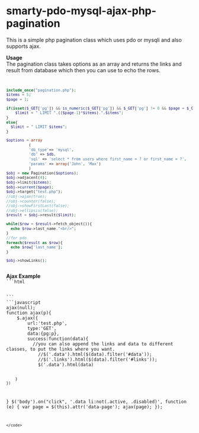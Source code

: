 smarty-pdo-mysql-ajax-php-pagination
====================================

This is a simple php pagination class which uses pdo or mysqli and also supports ajax. 

<b>Usage</b><br/>
The pagination class takes options as an array and returns the links and result from database which then you can use to echo the rows.<br/>
<code>
```php
include_once("pagination.php");
$items = 5;
$page = 1;

if(isset($_GET['pg']) && is_numeric($_GET['pg']) && $_GET['pg'] != 0 && $page = $_GET['pg']){
    $limit = " LIMIT ".(($page-1)*$items).",$items";
}
else{
  $limit = " LIMIT $items";
}	

$options = array
          (
          'db_type'=> 'mysql',
          'db' => $db,
          'sql' => 'select * from users where first_name = ? or first_name = ?',
          'params' => array('John', 'Max')
          )
$obj = new Pagination($options);
$obj->adjacent(4);
$obj->limit($items);
$obj->current($page);
$obj->target("test.php");
//obj->ajax(true);
//obj->counter(false);
//obj->showFirstLast(false);
//obj->ellipsis(false);
$result = $obj->result($limit);

while($row = $result->fetch_object()){
  echo $row->last_name."<br/>";
}
//for pdo
foreach($result as $row){
  echo $row['last_name'];
}

$obj->showLinks();
```
</code>
<b>Ajax Example</b>
<code>
```html
<div class="data"></div>
<script src="//ajax.googleapis.com/ajax/libs/jquery/2.1.1/jquery.min.js"></script>
```
```javascript
ajax(null);
function ajax(p){
	$.ajax({
		url:'test.php',
		type:'GET',
		data:{pg:p},
		success:function(data){
		  //you can also append the links and data to different classes, to put the links where you want.
			//$('.data').html($(data).filter('#data'));
			//$('.links').html($(data).filter('#links'));
			$('.data').html(data)
			
		}
	})
}
$('body').on("click", '.data li:not(.active, .disabled)', function (e) {
  var page = $(this).attr('data-page');
  ajax(page);
});
```
</code>
